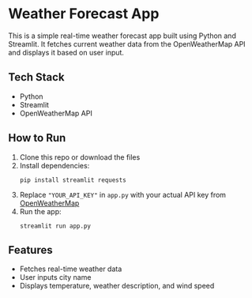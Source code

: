 
# Weather Forecast App

This is a simple real-time weather forecast app built using Python and Streamlit. It fetches current weather data from the OpenWeatherMap API and displays it based on user input.

##  Tech Stack
- Python
- Streamlit
- OpenWeatherMap API

## How to Run
1. Clone this repo or download the files
2. Install dependencies:
   ```
   pip install streamlit requests
   ```
3. Replace `"YOUR_API_KEY"` in `app.py` with your actual API key from [OpenWeatherMap](https://openweathermap.org/api)
4. Run the app:
   ```
   streamlit run app.py
   ```

##  Features
- Fetches real-time weather data
- User inputs city name
- Displays temperature, weather description, and wind speed
